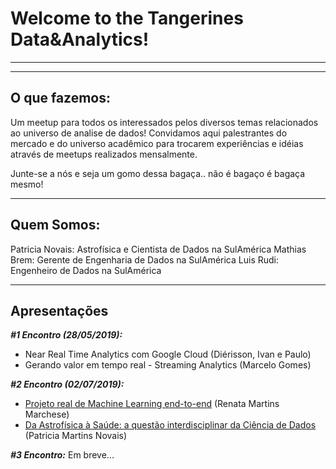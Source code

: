 # Welcome to the Tangerines Data&Analytics!
------------------------------------
------------------------------------

## O que fazemos:

Um meetup para todos os interessados pelos diversos temas relacionados ao universo de analise de dados! Convidamos aqui palestrantes do mercado e do universo acadêmico para trocarem experiências e idéias através de meetups realizados mensalmente.

Junte-se a nós e seja um gomo dessa bagaça.. não é bagaço é bagaça mesmo!

-----------------------------------
## Quem Somos:
Patricia Novais: Astrofísica e Cientista de Dados na SulAmérica
Mathias Brem: Gerente de Engenharia de Dados na SulAmérica
Luis Rudi: Engenheiro de Dados na SulAmérica

-----------------------------------
## **Apresentações**
***#1 Encontro (28/05/2019):***
* Near Real Time Analytics com Google Cloud (Diérisson, Ivan e Paulo)
* Gerando valor em tempo real - Streaming Analytics (Marcelo Gomes) 

***#2 Encontro (02/07/2019):***
* [Projeto real de Machine Learning end-to-end](https://github.com/pnovais/Data_Tangerines/blob/master/Apresenta%C3%A7%C3%B5es/Projeto%20de%20Machine%20Learning%20do%20zero.ppsx) (Renata Martins Marchese)
* [Da Astrofísica à Saúde: a questão interdisciplinar da Ciência de Dados](https://github.com/pnovais/Tangerines-Data-Analytics/blob/master/Apresenta%C3%A7%C3%B5es/Da_Astrofisica_a_Saude.pdf) (Patricia Martins Novais)

***#3 Encontro:***
Em breve...
